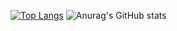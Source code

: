 [![Top Langs](https://github-readme-stats.vercel.app/api/top-langs/?username=ricfrst&theme=radical)](https://github.com/anuraghazra/github-readme-stats)
![Anurag's GitHub stats](https://github-readme-stats.vercel.app/api?username=ricfrst&show_icons=true&theme=radical)



